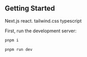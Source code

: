 ## Getting Started

Next.js react. tailwind.css typescript 

First, run the development server:

```bash
pnpm i

pnpm run dev

